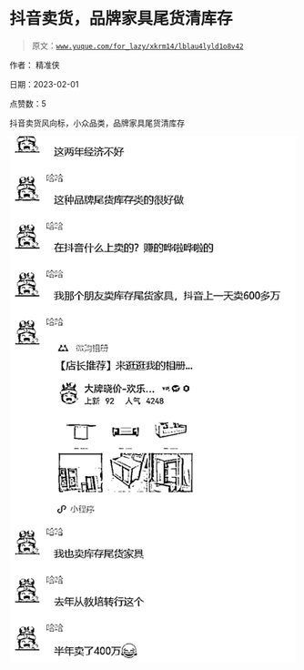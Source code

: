 # 抖音卖货，品牌家具尾货清库存

> 原文：[`www.yuque.com/for_lazy/xkrm14/lblau4lyld1o8v42`](https://www.yuque.com/for_lazy/xkrm14/lblau4lyld1o8v42)

作者： 精准侠 

日期：2023-02-01 

点赞数：5 

抖音卖货风向标，小众品类，品牌家具尾货清库存 

![](img/c1e79518173108e09f38f79bfd714751.png)  


